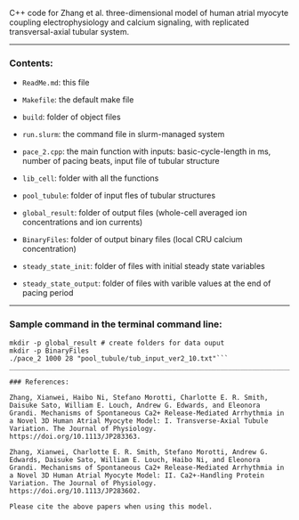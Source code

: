 C++ code for Zhang et al. three-dimensional model of human atrial myocyte coupling electrophysiology and calcium signaling, with replicated transversal-axial tubular system.
_____________________________________________________________________________________________________
### Contents:

* ```ReadMe.md```:					this file  

* ```Makefile```:					the default make file  
* ```build```:						folder of object files  
* ```run.slurm```:				the command file in slurm-managed system   

* ```pace_2.cpp```:					the main function with inputs: basic-cycle-length in ms, number of pacing beats, input file of tubular structure  
* ```lib_cell```: 					folder with all the functions  
* ```pool_tubule```: 				folder of input fles of tubular structures  

* ```global_result```:				folder of output files (whole-cell averaged ion concentrations and ion currents)  
* ```BinaryFiles```: 				folder of output binary files (local CRU calcium concentration)  

* ```steady_state_init```: 			folder of files with initial steady state variables  
* ```steady_state_output```: 		folder of files with varible values at the end of pacing period   

_____________________________________________________________________________________________________
### Sample command in the terminal command line:
```make; 
mkdir -p global_result # create folders for data ouput
mkdir -p BinaryFiles
./pace_2 1000 28 "pool_tubule/tub_input_ver2_10.txt"```
_____________________________________________________________________________________________________

### References:

Zhang, Xianwei, Haibo Ni, Stefano Morotti, Charlotte E. R. Smith, Daisuke Sato, William E. Louch, Andrew G. Edwards, and Eleonora Grandi. Mechanisms of Spontaneous Ca2+ Release-Mediated Arrhythmia in a Novel 3D Human Atrial Myocyte Model: I. Transverse-Axial Tubule Variation. The Journal of Physiology. https://doi.org/10.1113/JP283363.

Zhang, Xianwei, Charlotte E. R. Smith, Stefano Morotti, Andrew G. Edwards, Daisuke Sato, William E. Louch, Haibo Ni, and Eleonora Grandi. Mechanisms of Spontaneous Ca2+ Release-Mediated Arrhythmia in a Novel 3D Human Atrial Myocyte Model: II. Ca2+-Handling Protein Variation. The Journal of Physiology.  https://doi.org/10.1113/JP283602.

Please cite the above papers when using this model.
